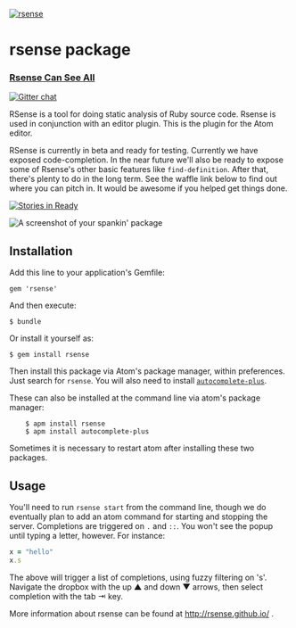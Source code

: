 [![rsense](https://cloud.githubusercontent.com/assets/1395968/2978144/51565ee2-dbb5-11e3-9b94-e97a37739d03.png)](http://rsense.github.io/)

# rsense package

### [Rsense Can See All](http://rsense.github.io/)

[![Gitter chat](https://badges.gitter.im/rsense/rsense.png)](https://gitter.im/rsense/rsense)

RSense is a tool for doing static analysis of Ruby source code. Rsense is used in conjunction with an editor plugin. This is the plugin for the Atom editor.

RSense is currently in beta and ready for testing.  Currently we have exposed code-completion.  In the near future we'll also be ready to expose some of Rsense's other basic features like `find-definition`. After that, there's plenty to do in the long term.  See the waffle link below to find out where you can pitch in. It would be awesome if you helped get things done.

[![Stories in Ready](https://badge.waffle.io/rsense/rsense.png?label=ready&title=Ready)](https://waffle.io/rsense/rsense)

![A screenshot of your spankin' package](https://cloud.githubusercontent.com/assets/1395968/3344028/5b3c2f0a-f8a6-11e3-8952-c0f7155cb19e.gif)

## Installation

Add this line to your application's Gemfile:

    gem 'rsense'

And then execute:

    $ bundle

Or install it yourself as:

    $ gem install rsense

Then install this package via Atom's package manager, within preferences. Just search for `rsense`. You will also need to install [`autocomplete-plus`](https://atom.io/packages/autocomplete-plus).

These can also be installed at the command line via atom's package manager:

```
    $ apm install rsense
    $ apm install autocomplete-plus
```

 Sometimes it is necessary to restart atom after installing these two packages.

## Usage

You'll need to run `rsense start` from the command line, though we do eventually plan to add an atom command for starting and stopping the server.
Completions are triggered on `.` and `::`. You won't see the popup until typing a letter, however. For instance:

```ruby
x = "hello"
x.s
```
The above will trigger a list of completions, using fuzzy filtering on 's'. Navigate the dropbox with the up ▲ and down ▼ arrows, then select completion with the tab ⇥ key.

More information about rsense can be found at http://rsense.github.io/ .
